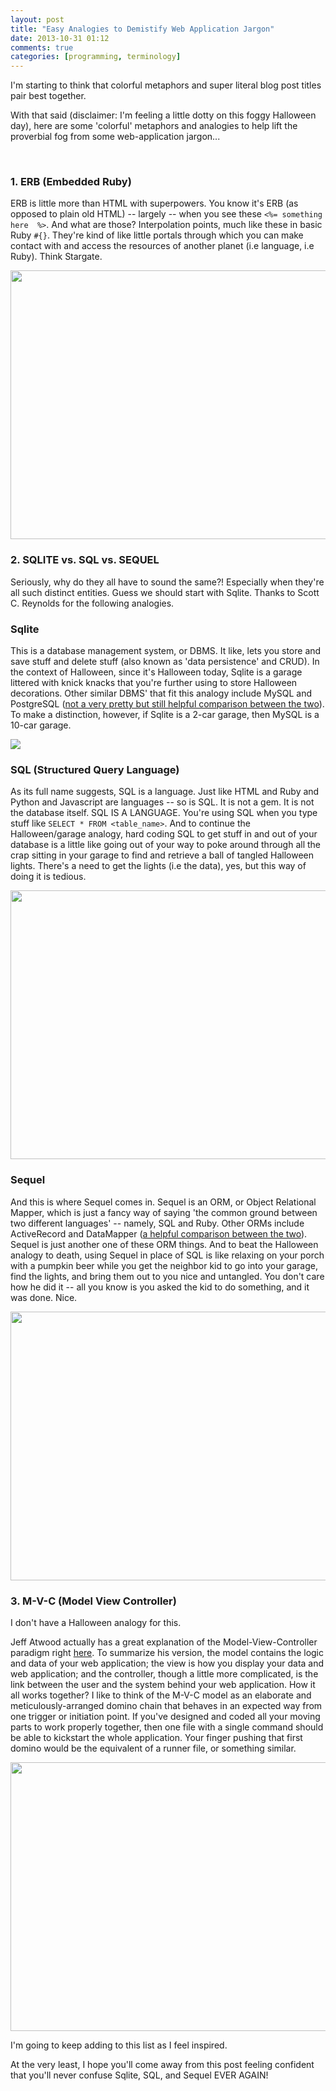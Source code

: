 ```yaml
---
layout: post
title: "Easy Analogies to Demistify Web Application Jargon"
date: 2013-10-31 01:12
comments: true
categories: [programming, terminology]
---
```


I'm starting to think that colorful metaphors and super literal blog post titles pair best together. 

With that said (disclaimer: I'm feeling a little dotty on this foggy Halloween day), here are some 'colorful' metaphors and analogies to help lift the proverbial fog from some web-application jargon...

<br>

<h3>1. ERB (Embedded Ruby)</h3>

ERB is little more than HTML with superpowers. You know it's ERB (as opposed to plain old HTML) -- largely -- when you see these `<%= something here  %>`. And what are those? Interpolation points, much like these in basic Ruby `#{}`. They're kind of like little portals through which you can make contact with and access the resources of another planet (i.e language, i.e Ruby). Think Stargate. 

<img src="http://images1.wikia.nocookie.net/__cb20111213180223/stargate/images/b/bf/Stargate.JPG" height="430" width="530"/>

<br>

<h3>2. SQLITE vs. SQL vs. SEQUEL</h3>

Seriously, why do they all have to sound the same?! Especially when they're all such distinct entities. Guess we should start with Sqlite. Thanks to Scott C. Reynolds for the following analogies.

<h3>Sqlite</h3>

This is a database management system, or DBMS. It like, lets you store and save stuff and delete stuff (also known as 'data persistence' and CRUD). In the context of Halloween, since it's Halloween today, Sqlite is a  garage littered with knick knacks that you're further using to store Halloween decorations. Other similar DBMS'  that fit this analogy include MySQL and PostgreSQL (<a href="https://www.anchor.com.au/hosting/dedicated/mysql_vs_postgres">not a very pretty but still helpful comparison between the two</a>). To make a distinction, however, if Sqlite is a 2-car garage, then MySQL is a 10-car garage. 

<img src="http://www.halloweenforum.com/attachments/sale-trade-individuals/171799d1379541614-halloween-decoration-garage-sale-southeast-wisconsin-005.jpg" />

<h3>SQL (Structured Query Language)</h3>

As its full name suggests, SQL is a language. Just like HTML and Ruby and Python and Javascript are languages -- so is SQL. It is not a gem. It is not the database itself. SQL IS A LANGUAGE. You're using SQL when you type stuff like `SELECT * FROM <table_name>`. And to continue the Halloween/garage analogy, hard coding SQL to get stuff in and out of your database is a little like going out of your way to poke around through all the crap sitting in your garage to find and retrieve a ball of tangled Halloween lights. There's a need to get the lights (i.e the data), yes, but this way of doing it is tedious.

<img src="http://www.nachi.org/forum/attachments/f13/25452-end-christmas-lights-tangled-frustrations-dscn2187.jpg" height="430" width="530"/>

<h3>Sequel</h3>

And this is where Sequel comes in. Sequel is an ORM, or Object Relational Mapper, which is just a fancy way of saying 'the common ground between two different languages' -- namely, SQL and Ruby. Other ORMs include ActiveRecord and DataMapper (<a href="http://wrangl.com/datamapper-activerecord">a helpful comparison between the two</a>). Sequel is just another one of these ORM things. And to beat the Halloween analogy to death, using Sequel in place of SQL is like relaxing on your porch with a pumpkin beer while you get the neighbor kid to go into your garage, find the lights, and bring them out to you nice and untangled. You don't care how he did it -- all you know is you asked the kid to do something, and it was done. Nice. 

<img src="http://3.bp.blogspot.com/-sMe56vxBovI/T85su7WdtwI/AAAAAAAAALE/wT3A5Tpct6k/s640/RW_corfield_beer.jpg" height="430" width="530"/>

<br>

<h3>3. M-V-C (Model View Controller)</h3>

I don't have a Halloween analogy for this.

Jeff Atwood actually has a great explanation of the Model-View-Controller paradigm right <a href="http://www.codinghorror.com/blog/2008/05/understanding-model-view-controller.html">here</a>. To summarize his version, the model contains the logic and data of your web application; the view is how you display your data and web application; and the controller, though a little more complicated, is the link between the user and the system behind your web application. How it all works together? I like to think of the M-V-C model as an elaborate and meticulously-arranged domino chain that behaves in an expected way from one trigger or initiation point. If you've designed and coded all your moving parts to work properly together, then one file with a single command should be able to kickstart the whole application. Your finger pushing that first domino would be the equivalent of a runner file, or something similar. 

<img src="http://i1.ytimg.com/vi/3fPzMiBN1AA/hqdefault.jpg" height="430" width="530">

<br>

I'm going to keep adding to this list as I feel inspired. 

At the very least, I hope you'll come away from this post feeling confident that you'll never confuse Sqlite, SQL, and Sequel EVER AGAIN!

